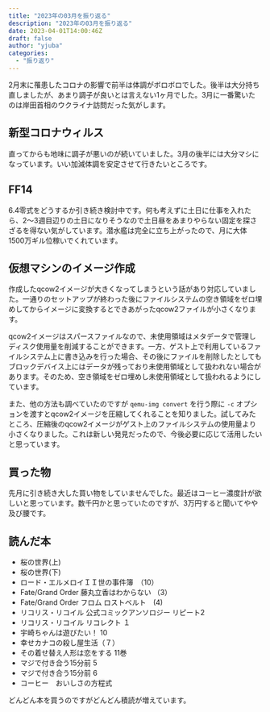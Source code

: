 ```yaml
---
title: "2023年の03月を振り返る"
description: "2023年の03月を振り返る"
date: 2023-04-01T14:00:46Z
draft: false
author: "yjuba"
categories:
  - "振り返り"
---
```


2月末に罹患したコロナの影響で前半は体調がボロボロでした。後半は大分持ち直しましたが、あまり調子が良いとは言えない1ヶ月でした。3月に一番驚いたのは岸田首相のウクライナ訪問だった気がします。

## 新型コロナウィルス
直ってからも地味に調子が悪いのが続いていました。3月の後半には大分マシになっています。いい加減体調を安定させて行きたいところです。

## FF14
6.4零式をどうするか引き続き検討中です。何も考えずに土日に仕事を入れたら、2～3週目辺りの土日になりそうなので土日昼をあまりやらない固定を探さざるを得ない気がしています。潜水艦は完全に立ち上がったので、月に大体1500万ギル位稼いでくれています。

## 仮想マシンのイメージ作成
作成したqcow2イメージが大きくなってしまうという話があり対応していました。一通りのセットアップが終わった後にファイルシステムの空き領域をゼロ埋めしてからイメージに変換するとできあがったqcow2ファイルが小さくなります。

qcow2イメージはスパースファイルなので、未使用領域はメタデータで管理しディスク使用量を削減することができます。一方、ゲスト上で利用しているファイルシステム上に書き込みを行った場合、その後にファイルを削除したとしてもブロックデバイス上にはデータが残っており未使用領域として扱われない場合があります。そのため、空き領域をゼロ埋めし未使用領域として扱われるようにしています。

また、他の方法も調べていたのですが `qemu-img convert` を行う際に `-c` オプションを渡すとqcow2イメージを圧縮してくれることを知りました。試してみたところ、圧縮後のqcow2イメージがゲスト上のファイルシステムの使用量より小さくなりました。これは新しい発見だったので、今後必要に応じて活用したいと思っています。

## 買った物
先月に引き続き大した買い物をしていませんでした。最近はコーヒー濃度計が欲しいと思っています。数千円かと思っていたのですが、3万円すると聞いてやや及び腰です。

## 読んだ本
- 桜の世界(上)
- 桜の世界(下)
- ロード・エルメロイＩＩ世の事件簿　（10）
- Fate/Grand Order 藤丸立香はわからない （3）
- Fate/Grand Order フロム ロストベルト　(4)
- リコリス・リコイル 公式コミックアンソロジー リピート2
- リコリス・リコイル リコレクト １
- 宇崎ちゃんは遊びたい！ 10
- 幸せカナコの殺し屋生活（７）
- その着せ替え人形は恋をする 11巻
- マジで付き合う15分前 5
- マジで付き合う15分前 6
- コーヒー　おいしさの方程式

どんどん本を買うのですがどんどん積読が増えています。